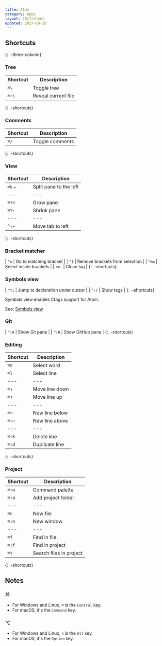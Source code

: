 ```yaml
---
title: Atom
category: Apps
layout: 2017/sheet
updated: 2017-09-20
---
```


## Shortcuts

{: .-three-column}

### Tree

| Shortcut | Description         |
| -------- | ------------------- |
| `⌘\`     | Toggle tree         |
| `⌘⇧\`    | Reveal current file |

{: .-shortcuts}

### Comments

| Shortcut | Description     |
| -------- | --------------- |
| `⌘/`     | Toggle comments |

{: .-shortcuts}

### View

| Shortcut | Description            |
| -------- | ---------------------- |
| `⌘k` `←` | Split pane to the left |
| ---      | ---                    |
| `⌘⌥=`    | Grow pane              |
| `⌘⌥-`    | Shrink pane            |
| ---      | ---                    |
| `^⇧←`    | Move tab to left       |

{: .-shortcuts}

### Bracket matcher

| `^m` | Go to matching bracket |
| `^]` | Remove brackets from selection |
| `^⌘m` | Select inside brackets |
| `⌥⌘.` | Close tag |
{: .-shortcuts}

### Symbols view

| `^⌥↓` | Jump to declaration under cursor |
| `^⇧r` | Show tags |
{: .-shortcuts}

Symbols view enables Ctags support for Atom.

See: [Symbols view](https://atom.io/packages/symbols-view)

### Git

| `^⇧9` | Show Git pane |
| `^⇧8` | Show GitHub pane |
{: .-shortcuts}

### Editing

| Shortcut | Description    |
| -------- | -------------- |
| `⌘d`     | Select word    |
| `⌘l`     | Select line    |
| ---      | ---            |
| `⌘↓`     | Move line down |
| `⌘↑`     | Move line up   |
| ---      | ---            |
| `⌘⏎`     | New line below |
| `⌘⇧⏎`    | New line above |
| ---      | ---            |
| `⌘⇧k`    | Delete line    |
| `⌘⇧d`    | Duplicate line |

{: .-shortcuts}

### Project

| Shortcut | Description             |
| -------- | ----------------------- |
| `⌘⇧p`    | Command palette         |
| `⌘⇧a`    | Add project folder      |
| ---      | ---                     |
| `⌘n`     | New file                |
| `⌘⇧n`    | New window              |
| ---      | ---                     |
| `⌘f`     | Find in file            |
| `⌘⇧f`    | Find in project         |
| `⌘t`     | Search files in project |

{: .-shortcuts}

## Notes

### ⌘

- For Windows and Linux, `⌘` is the `Control` key.
- For macOS, it's the `Command` key.

### ⌥

- For Windows and Linux, `⌥` is the `Alt` key.
- For macOS, it's the `Option` key.
